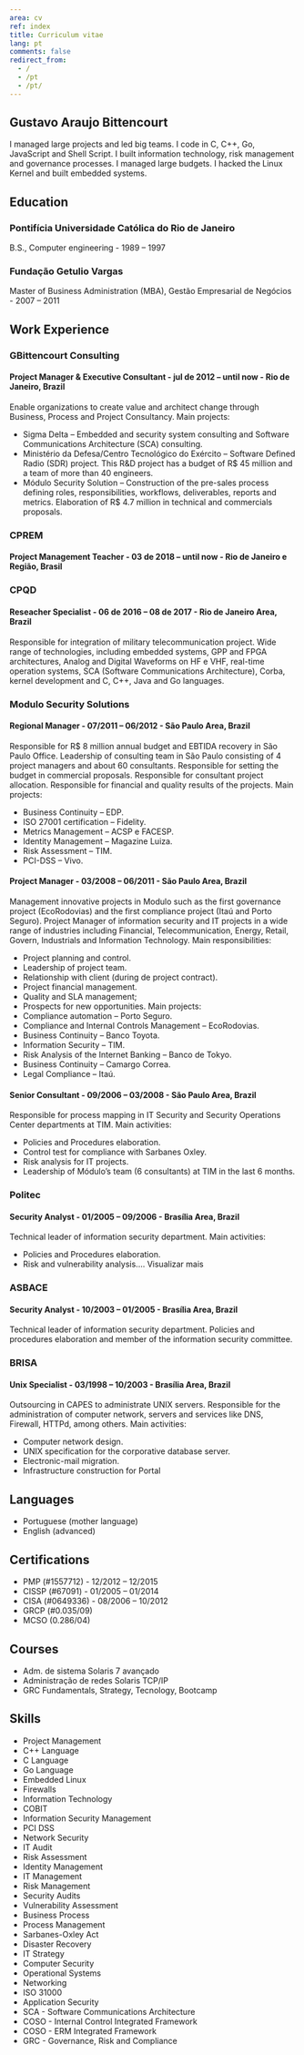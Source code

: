 ```yaml
---
area: cv
ref: index
title: Curriculum vitae
lang: pt
comments: false
redirect_from: 
  - /
  - /pt
  - /pt/
---
```


## Gustavo Araujo Bittencourt

I managed large projects and led big teams. I code in C, C++, Go, JavaScript and Shell Script. I built information technology, risk management and governance processes. I managed large budgets. I hacked the Linux Kernel and built embedded systems.

## Education

### Pontifícia Universidade Católica do Rio de Janeiro 

B.S., Computer engineering - 1989 – 1997

### Fundação Getulio Vargas

Master of Business Administration (MBA), Gestão Empresarial de Negócios - 2007 – 2011

## Work Experience

### GBittencourt Consulting

#### Project Manager & Executive Consultant - jul de 2012 – until now - Rio de Janeiro, Brazil

Enable organizations to create value and architect change through Business, Process and Project Consultancy. Main projects:
- Sigma Delta – Embedded and security system consulting and Software Communications Architecture (SCA) consulting.
- Ministério da Defesa/Centro Tecnológico do Exército – Software Defined Radio (SDR) project. This R&D project has a budget of R$ 45 million and a team of more than 40 engineers.
- Módulo Security Solution – Construction of the pre-sales process defining roles, responsibilities, workflows, deliverables, reports and metrics. Elaboration of R$ 4.7 million in technical and commercials proposals.

### CPREM 

#### Project Management Teacher - 03 de 2018 – until now - Rio de Janeiro e Região, Brasil

### CPQD

#### Reseacher Specialist - 06 de 2016 – 08 de 2017 - Rio de Janeiro Area, Brazil

Responsible for integration of military telecommunication project. Wide range of technologies, including embedded systems, GPP and FPGA architectures, Analog and Digital Waveforms on HF e VHF, real-time operation systems, SCA (Software Communications Architecture), Corba, kernel development and C, C++, Java and Go languages.

### Modulo Security Solutions

#### Regional Manager - 07/2011 – 06/2012 - São Paulo Area, Brazil

Responsible for R$ 8 million annual budget and EBTIDA recovery in São Paulo Office. Leadership of consulting team in São Paulo consisting of 4 project managers and about 60 consultants. Responsible for setting the budget in commercial proposals. Responsible for consultant project allocation. Responsible for financial and quality results of the projects. Main projects:
- Business Continuity – EDP.
- ISO 27001 certification – Fidelity.
- Metrics Management – ACSP e FACESP.
- Identity Management – Magazine Luiza.
- Risk Assessment – TIM.
- PCI-DSS – Vivo.

#### Project Manager - 03/2008 – 06/2011 - São Paulo Area, Brazil

Management innovative projects in Modulo such as the first governance project (EcoRodovias) and the first compliance project (Itaú and Porto Seguro).
Project Manager of information security and IT projects in a wide range of industries including Financial, Telecommunication, Energy, Retail, Govern, Industrials and Information Technology. Main responsibilities:
- Project planning and control.
- Leadership of project team.
- Relationship with client (during de project contract).
- Project financial management.
- Quality and SLA management; 
- Prospects for new opportunities.
Main projects:
- Compliance automation – Porto Seguro.
- Compliance and Internal Controls Management – EcoRodovias. 
- Business Continuity – Banco Toyota.
- Information Security – TIM.
- Risk Analysis of the Internet Banking – Banco de Tokyo.
- Business Continuity – Camargo Correa.
- Legal Compliance – Itaú.

#### Senior Consultant - 09/2006 – 03/2008 - São Paulo Area, Brazil

Responsible for process mapping in IT Security and Security Operations Center departments at TIM. Main activities:
- Policies and Procedures elaboration.
- Control test for compliance with Sarbanes Oxley.
- Risk analysis for IT projects.
- Leadership of Módulo’s team (6 consultants) at TIM in the last 6 months.

### Politec

#### Security Analyst - 01/2005 – 09/2006 - Brasília Area, Brazil

Technical leader of information security department. Main activities:
- Policies and Procedures elaboration. 
- Risk and vulnerability analysis.... Visualizar mais

### ASBACE

#### Security Analyst - 10/2003 – 01/2005 - Brasília Area, Brazil

Technical leader of information security department. Policies and procedures elaboration and member of the information security committee.

### BRISA

#### Unix Specialist - 03/1998 – 10/2003 - Brasília Area, Brazil

Outsourcing in CAPES to administrate UNIX servers. Responsible for the administration of computer network, servers and services like DNS, Firewall, HTTPd, among others. Main activities:
- Computer network design.
- UNIX specification for the corporative database server.
- Electronic-mail migration. 
- Infrastructure construction for Portal 

## Languages

- Portuguese (mother language)
- English (advanced)

## Certifications

- PMP (#1557712) - 12/2012 – 12/2015
- CISSP (#67091) - 01/2005 – 01/2014
- CISA (#0649336) - 08/2006 – 10/2012
- GRCP (#0.035/09)
- MCSO (0.286/04)

## Courses

- Adm. de sistema Solaris 7 avançado
- Administração de redes Solaris TCP/IP
- GRC Fundamentals, Strategy, Tecnology, Bootcamp

## Skills

* Project Management
* C++ Language
* C Language
* Go Language
* Embedded Linux
* Firewalls
* Information Technology
* COBIT
* Information Security Management
* PCI DSS
* Network Security
* IT Audit
* Risk Assessment
* Identity Management
* IT Management
* Risk Management
* Security Audits
* Vulnerability Assessment
* Business Process
* Process Management
* Sarbanes-Oxley Act
* Disaster Recovery
* IT Strategy
* Computer Security
* Operational Systems
* Networking
* ISO 31000
* Application Security
* SCA - Software Communications Architecture
* COSO - Internal Control Integrated Framework
* COSO - ERM Integrated Framework
* GRC - Governance, Risk and Compliance